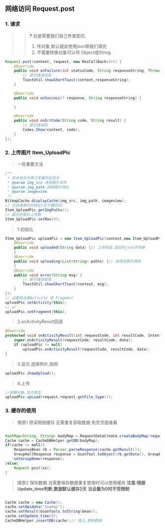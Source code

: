 ## 网络访问 Request.post
### 1. 请求
>> **?** 处是需要我们自己传类型的,
>> 1. 传对象,默认就会使用json帮我们填充
>> 2. 不需要转换对象可以传 Object或String

```java
Request.post(context, request, new ResCallBack<?>() {
	@Override
	public void onFailure(int statusCode, String responseString, Throwable throwable) {
		// 提示错误信息
		ToastUtil.showShortToast(context,responseString);
	}

	@Override
	public void onSuccess(? response, String responseString) {
		
	}

	@Override
	public void onErrCode(String code, String result) {
		// 提示错误码
		Codes.Show(context, code);
	}
});
```

### 2. 上传图片 Item_UploadPic
> 一些重要方法

```java
/**
 * 将本地文件拷贝至缓存区显示
 * @param img_src 本地图片文件
 * @param img_path 网络图片地址
 * @param imageview
 */
BitmapCache.displayCache(img_src, img_path, imageview);
// 已选择图片的地址(位于缓存区)
Item_UploadPic.getImgPaths();
// 最大的图片上传数
Item_UploadPic.setMax(9);
```

> 1.初始化 

```java
Item_UploadPic uploadPic = new Item_UploadPic(context,new Item_UploadPic.UploadPicCallBack() {
	@Override
	public void uploaded(String data) {// 上传完成,返回的json字符串
	}
	@Override
	public void uploading(List<String> paths) {// 选择完图片调用
	}
	@Override
	public void error(String msg) {
		// 提示错误信息
		ToastUtil.showShortToast(context, msg);
	}
});
// 设置启动类Activity 或 Fragment
uploadPic.setActivity(this);
// or
uploadPic.setFragment(this);
```

> 2.onActivityResult回调

```java
@Override
protected void onActivityResult(int requestCode, int resultCode, Intent data) {
	super.onActivityResult(requestCode, resultCode, data);
	if (uploadPic != null)
		uploadPic.onActivityResult(requestCode, resultCode, data);
}
```

> 3.显示,选择照片,拍照

```java
uploadPic.showUpload();
```

> 4.上传

```java
//参数对象,文件类型
uploadPic.upLoad(request,request.getFile_type());
```

### 3. 缓存的使用

> 情景1  预读网络缓存
> 无需重复获取数据
> 免空页面难看

```java

HashMap<String, String> bodyMap = RequestDataCreate.creataBodyMap(request);
Cache cache = CacheDBHelper.getDB(bodyMap);
if(cache != null){
	ResponseBean rb = Parser.parseResponse(cache.getResult());
	GroupHallResponse response = GsonTool.toObject(rb.getData(), GroupHallResponse.class);
	setGroupHome(response);
}else{
	Request.post(xx);
}

```

>情景2   保存数据
>当需要保存数据重复使用时可以使用缓存
>**注意:根据Update_time判断,数据默认缓存2天**
>**当设置为0时不受限制**

```java

Cache cache = new Cache();
cache.setApidata("tianqi");
cache.setResult(GsonTools.toString(bean));
cache.setUpdate_time(0);
CacheDBHelper.insertDB(cache);// 插入,更新数据

```